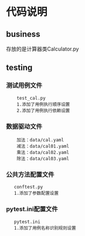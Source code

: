 # 代码说明
## business
   存放的是计算器类Calculator.py
## testing
   ### 测试用例文件
        test_cal.py
        1.添加了用例执行顺序设置
        2.添加了用例执行依赖设置
   ### 数据驱动文件
        加法：data/cal.yaml
        减法：data/cal01.yaml 
        乘法：data/cal02.yaml
        除法：data/cal03.yaml                         
   ### 公共方法配置文件
       conftest.py
       1.添加了参数配置设置
   ### pytest.ini配置文件
       pytest.ini 
       1.添加了用例名称识别规则设置
       
